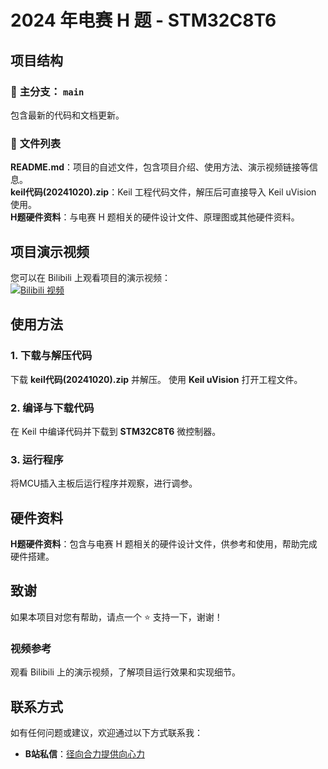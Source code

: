 # 2024 年电赛 H 题 - STM32C8T6

## 项目结构

### 📂 **主分支：** `main`
包含最新的代码和文档更新。

### 📄 **文件列表**
**README.md**：项目的自述文件，包含项目介绍、使用方法、演示视频链接等信息。  
**keil代码(20241020).zip**：Keil 工程代码文件，解压后可直接导入 Keil uVision 使用。  
**H题硬件资料**：与电赛 H 题相关的硬件设计文件、原理图或其他硬件资料。

## 项目演示视频

您可以在 Bilibili 上观看项目的演示视频：  
[![Bilibili 视频](https://img.shields.io/badge/Bilibili-观看视频-blue)](https://www.bilibili.com/video/BV1GL17YdE2c/?spm_id_from=333.1387.upload.video_card_click&vd_source=bbe3fc9e1c5ab53fe823c77c488ee8ca)

## 使用方法

### 1. **下载与解压代码**
下载 **keil代码(20241020).zip** 并解压。
使用 **Keil uVision** 打开工程文件。
### 2. **编译与下载代码**
在 Keil 中编译代码并下载到 **STM32C8T6** 微控制器。
### 3. **运行程序**
将MCU插入主板后运行程序并观察，进行调参。

## 硬件资料
**H题硬件资料**：包含与电赛 H 题相关的硬件设计文件，供参考和使用，帮助完成硬件搭建。

## 致谢
如果本项目对您有帮助，请点一个 ⭐️ 支持一下，谢谢！

### 视频参考
观看 Bilibili 上的演示视频，了解项目运行效果和实现细节。

## 联系方式
如有任何问题或建议，欢迎通过以下方式联系我：
- **B站私信**：[径向合力提供向心力](https://message.bilibili.com/?spm_id_from=333.1387.0.0#/whisper/mid1149548154)


